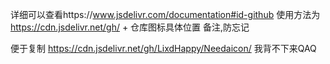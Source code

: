 详细可以查看https://www.jsdelivr.com/documentation#id-github
使用方法为 https://cdn.jsdelivr.net/gh/ + 仓库图标具体位置
备注,防忘记

便于复制 https://cdn.jsdelivr.net/gh/LixdHappy/Needaicon/ 
我背不下来QAQ
